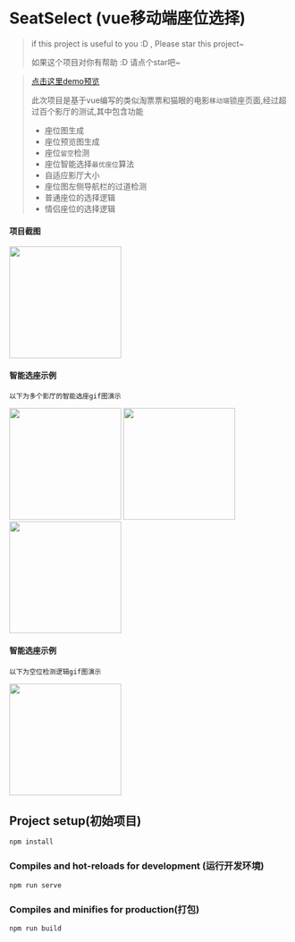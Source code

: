 # SeatSelect (vue移动端座位选择)
> if this project is useful to you :D , Please star this project~
>
> 如果这个项目对你有帮助 :D 请点个star吧~

> [点击这里demo预览](https://zenghao0219.github.io/SeatSelect-demo/ "请使用手机访问")
>
> 此次项目是基于vue编写的类似淘票票和猫眼的电影`移动端`锁座页面,经过超过百个影厅的测试,其中包含功能
>
> - 座位图生成
> - 座位预览图生成
> - 座位`留空`检测
> - 座位智能选择`最优座位`算法
> - 自适应影厅大小
> - 座位图左侧导航栏的过道检测
> - 普通座位的选择逻辑
> - 情侣座位的选择逻辑
#### 项目截图

<img src="https://www.xollipop.top/demo.jpg" width="200" hegiht="300"/>

#### 智能选座示例
```
以下为多个影厅的智能选座gif图演示
```
<img src="https://www.xollipop.top/soogif1.gif" width="200" hegiht="300"/>

<img src="https://www.xollipop.top/soogif2.gif" width="200" hegiht="300"/>

<img src="https://www.xollipop.top/soogif3.gif" width="200" hegiht="300"/>

#### 智能选座示例
```
以下为空位检测逻辑gif图演示
```
<img src="https://www.xollipop.top/soogif4.gif" width="200" hegiht="300"/>

## Project setup(初始项目)
```
npm install
```

### Compiles and hot-reloads for development (运行开发环境)
```
npm run serve
```

### Compiles and minifies for production(打包)
```
npm run build
```